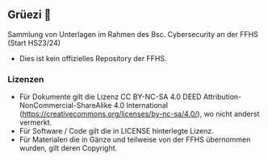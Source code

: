 ## Grüezi 👋

Sammlung von Unterlagen im Rahmen des Bsc. Cybersecurity an der FFHS (Start HS23/24)

- Dies ist kein offizielles Repository der FFHS.

### Lizenzen
- Für Dokumente gilt die Lizenz CC BY-NC-SA 4.0 DEED Attribution-NonCommercial-ShareAlike 4.0 International (https://creativecommons.org/licenses/by-nc-sa/4.0/), wo nicht anderst vermerkt.
- Für Software / Code gilt die in LICENSE hinterlegte Lizenz.
- Für Materialen die in Gänze und teilweise von der FFHS übernommen wurden, gilt deren Copyright.

